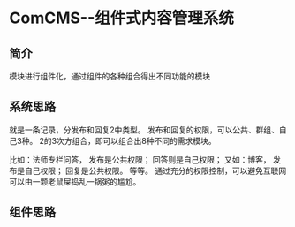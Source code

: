 # ComCMS--组件式内容管理系统  

## 简介  
模块进行组件化，通过组件的各种组合得出不同功能的模块<br> 

## 系统思路
就是一条记录，分发布和回复2中类型。
发布和回复的权限，可以公共、群组、自己3种。
2的3次方组合，即可以组合出8种不同的需求模块。

比如：法师专栏问答，
    发布是公共权限；
    回答则是自己权限；
又如：博客，
    发布是自己权限；
    回复是公共权限。
等等。
通过充分的权限控制，可以避免互联网可以由一颗老鼠屎捣乱一锅粥的尴尬。

## 组件思路
